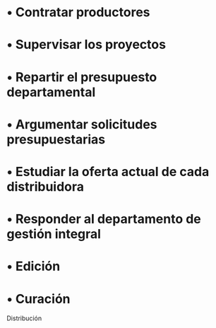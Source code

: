 # • Contratar productores
# • Supervisar los proyectos
# • Repartir el presupuesto departamental
# • Argumentar solicitudes presupuestarias
# • Estudiar la oferta actual de cada distribuidora
# • Responder al departamento de gestión integral
# • Edición
# • Curación
Distribución